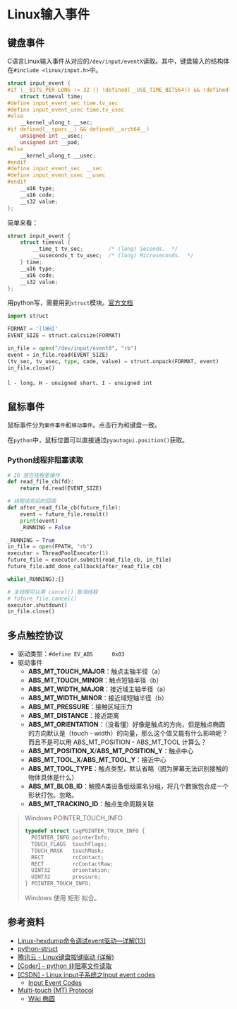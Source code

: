 # Linux输入事件

## 键盘事件

C语言Linux输入事件从对应的`/dev/input/eventX`读取。其中，键盘输入的结构体在`#include <linux/input.h>`中。

```c
struct input_event {
#if (__BITS_PER_LONG != 32 || !defined(__USE_TIME_BITS64)) && !defined(__KERNEL__)
	struct timeval time;
#define input_event_sec time.tv_sec
#define input_event_usec time.tv_usec
#else
	__kernel_ulong_t __sec;
#if defined(__sparc__) && defined(__arch64__)
	unsigned int __usec;
	unsigned int __pad;
#else
	__kernel_ulong_t __usec;
#endif
#define input_event_sec  __sec
#define input_event_usec __usec
#endif
	__u16 type;
	__u16 code;
	__s32 value;
};
```

简单来看：

```c
struct input_event {
	struct timeval {
  		__time_t tv_sec;		/* (long) Seconds.  */
  		__suseconds_t tv_usec;	/* (long) Microseconds.  */
    } time;
	__u16 type;
	__u16 code;
	__s32 value;
};
```

用python写，需要用到`struct`模块。[官方文档](https://docs.python.org/zh-cn/3.10/library/struct.html)

```python
import struct

FORMAT = 'llHHI'
EVENT_SIZE = struct.calcsize(FORMAT)

in_file = open("/dev/input/event0", "rb")
event = in_file.read(EVENT_SIZE)
(tv_sec, tv_usec, type, code, value) = struct.unpack(FORMAT, event)
in_file.close()
```

`l - long`、`H - unsigned short`、`I - unsigned int`



## 鼠标事件

鼠标事件分为`案件事件`和`移动事件`。点击行为和键盘一致。

在`python`中，鼠标位置可以直接通过`pyautogui.position()`获取。



### Python线程非阻塞读取

```python
# IO 放在线程里操作
def read_file_cb(fd):
    return fd.read(EVENT_SIZE)

# 线程读完后的回调
def after_read_file_cb(future_file):
    event = future_file.result()
    print(event)
    _RUNNING = False

_RUNNING = True
in_file = open(FPATH, "rb")
executor = ThreadPoolExecutor(1)
future_file = executor.submit(read_file_cb, in_file)
future_file.add_done_callback(after_read_file_cb)

while(_RUNNING):{}

# 主线程可以用 cancel() 取消线程
# future_file.cancel()
executor.shutdown()
in_file.close()
```



## 多点触控协议

- 驱动类型：`#define EV_ABS      0x03`
- 驱动事件
  - **ABS_MT_TOUCH_MAJOR**：触点主轴半径（a）
  - **ABS_MT_TOUCH_MINOR**：触点短轴半径（b）
  - **ABS_MT_WIDTH_MAJOR**：接近域主轴半径（a）
  - **ABS_MT_WIDTH_MINOR**：接近域短轴半径（b）
  - **ABS_MT_PRESSURE**：接触区域压力
  - **ABS_MT_DISTANCE**：接近距离
  - **ABS_MT_ORIENTATION**：（没看懂）好像是触点的方向，但是触点椭圆的方向默认是（touch - width）的向量，那么这个值又能有什么影响呢？而且不是可以用 ABS_MT_POSITION - ABS_MT_TOOL 计算么？
  - **ABS_MT_POSITION_X**/**ABS_MT_POSITION_Y**：触点中心
  - **ABS_MT_TOOL_X**/**ABS_MT_TOOL_Y**：接近中心
  - **ABS_MT_TOOL_TYPE**：触点类型，默认省略（因为屏幕无法识别接触的物体具体是什么）
  - **ABS_MT_BLOB_ID**：触摸A类设备低级匿名分组，将几个数据包合成一个形状打包。忽略。
  - **ABS_MT_TRACKING_ID**：触点生命周期关联

> Windows POINTER_TOUCH_INFO
>
> ```c++
> typedef struct tagPOINTER_TOUCH_INFO {
>   POINTER_INFO pointerInfo;
>   TOUCH_FLAGS  touchFlags;
>   TOUCH_MASK   touchMask;
>   RECT         rcContact;
>   RECT         rcContactRaw;
>   UINT32       orientation;
>   UINT32       pressure;
> } POINTER_TOUCH_INFO;
> ```
>
> Windows 使用 矩形 拟合。



## 参考资料

- [Linux-hexdump命令调试event驱动—详解(13)](https://www.cnblogs.com/lifexy/p/7553550.html)
- [python-struct](https://docs.python.org/3/library/struct.html#module-struct)
- [腾讯云 - Linux键盘按键驱动 (详解)](https://cloud.tencent.com/developer/article/1012323)
- [[Coder] - python 非阻塞文件读取](https://www.coder.work/article/1252764)
- [[CSDN] - Linux input子系统之Input event codes](https://blog.csdn.net/weixin_43444989/article/details/122597029)
    - [Input Event Codes](https://www.kernel.org/doc/html/v4.15/input/event-codes.html#event-codes) 
- [Multi-touch (MT) Protocol](https://www.kernel.org/doc/html/v4.18/input/multi-touch-protocol.html)
    - [Wiki 椭圆](https://zh.wikipedia.org/wiki/%E6%A4%AD%E5%9C%86)
